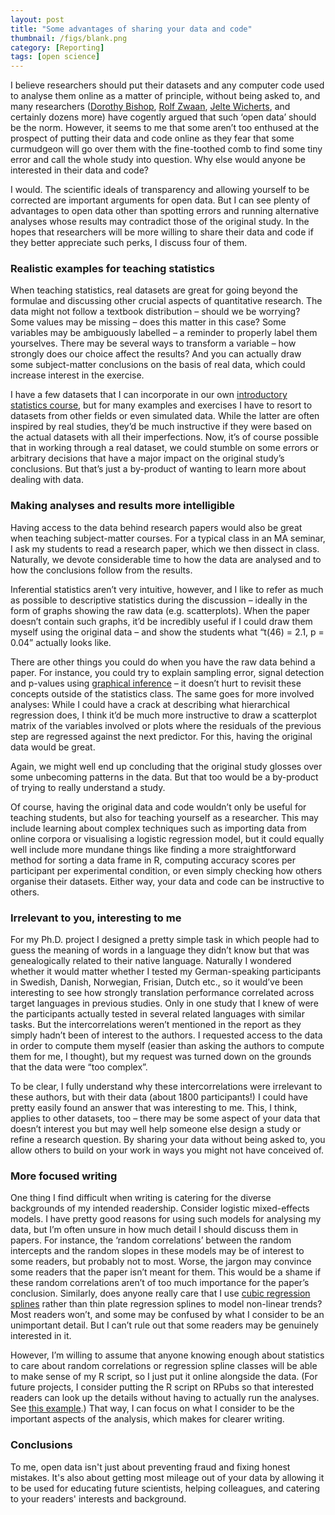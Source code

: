```yaml
---
layout: post
title: "Some advantages of sharing your data and code"
thumbnail: /figs/blank.png
category: [Reporting]
tags: [open science]
---
```


I believe researchers should put their datasets and any computer code used to analyse them online as a matter of principle, without being asked to, 
and many researchers ([Dorothy Bishop](http://deevybee.blogspot.co.uk/2015/11/whos-afraid-of-open-data.html), [Rolf Zwaan](http://rolfzwaan.blogspot.ch/2015/12/stepping-in-as-reviewers.html), [Jelte Wicherts](http://www.nature.com/news/psychology-must-learn-a-lesson-from-fraud-case-1.9513), and certainly dozens more) have cogently argued that such ‘open data’ should be the norm.
However, it seems to me that some aren’t too enthused at the prospect of putting their data and code online as they fear that some curmudgeon will go over them with the fine-toothed comb to find some tiny error and call the whole study into question. 
Why else would anyone be interested in their data and code?

I would. 
The scientific ideals of transparency and allowing yourself to be corrected are important arguments for open data.
But I can see plenty of advantages to open data other than spotting errors and running alternative analyses whose results may contradict those of the original study. 
In the hopes that researchers will be more willing to share their data and code
if they better appreciate such perks, I discuss four of them.

<!--more-->

### Realistic examples for teaching statistics
When teaching statistics, real datasets are great for going beyond the formulae and discussing other crucial aspects of quantitative research. 
The data might not follow a textbook distribution – should we be worrying? 
Some values may be missing – does this matter in this case? 
Some variables may be ambiguously labelled – a reminder to properly label them yourselves. 
There may be several ways to transform a variable – how strongly does our choice affect the results? 
And you can actually draw some subject-matter conclusions on the basis of real data, which could increase interest in the exercise.

I have a few datasets that I can incorporate in our own [introductory statistics course](http://janhove.github.io/statintro.html), 
but for many examples and exercises I have to resort to datasets from other fields or even simulated data. 
While the latter are often inspired by real studies, they’d be much instructive if they were based on the actual datasets with all their imperfections.
Now, it’s of course possible that in working through a real dataset, 
we could stumble on some errors or arbitrary decisions that have a major impact on the original study’s conclusions. 
But that’s just a by-product of wanting to learn more about dealing with data.

### Making analyses and results more intelligible

Having access to the data behind research papers would also be great when teaching subject-matter courses. 
For a typical class in an MA seminar, I ask my students to read a research paper, which we then dissect in class. 
Naturally, we devote considerable time to how the data are analysed and to how the conclusions follow from the results.

Inferential statistics aren’t very intuitive, however, 
and I like to refer as much as possible to descriptive statistics during the discussion – ideally in the form of graphs showing the raw data (e.g. scatterplots). 
When the paper doesn’t contain such graphs, 
it’d be incredibly useful if I could draw them myself using the original data – and show the students what “t(46) = 2.1, p = 0.04” actually looks like.

There are other things you could do when you have the raw data behind a paper. 
For instance, you could try to explain sampling error, signal detection and p-values using [graphical inference](http://janhove.github.io/teaching/2014/09/12/a-graphical-explanation-of-p-values) – it doesn’t hurt to revisit these concepts outside of the statistics class. 
The same goes for more involved analyses:
While I could have a crack at describing what hierarchical regression does, 
I think it’d be much more instructive to draw a scatterplot matrix of the variables involved or plots where the residuals of the previous step are regressed against the next predictor. 
For this, having the original data would be great.

Again, we might well end up concluding that the original study glosses over some unbecoming patterns in the data. 
But that too would be a by-product of trying to really understand a study.

Of course, having the original data and code wouldn’t only be useful for teaching students, but also for teaching yourself as a researcher. 
This may include learning about complex techniques such as importing data from online corpora or visualising a logistic regression model, 
but it could equally well include more mundane things like finding a more straightforward method for sorting a data frame in R, 
computing accuracy scores per participant per experimental condition, or even simply checking how others organise their datasets. 
Either way, your data and code can be instructive to others.

### Irrelevant to you, interesting to me

For my Ph.D. project I designed a pretty simple task in which people had to guess the meaning of words in a language they didn’t know but that was genealogically related to their native language. 
Naturally I wondered whether it would matter whether I tested my German-speaking participants in Swedish, Danish, Norwegian, Frisian, Dutch etc., so it would’ve been interesting to see how strongly translation performance correlated across target languages in previous studies. 
Only in one study that I knew of were the participants actually tested in several related languages with similar tasks. 
But the intercorrelations weren’t mentioned in the report as they simply hadn’t been of interest to the authors. 
I requested access to the data in order to compute them myself (easier than asking the authors to compute them for me, I thought), 
but my request was turned down on the grounds that the data were “too complex”.

To be clear, I fully understand why these intercorrelations were irrelevant to these authors, 
but with their data (about 1800 participants!) I could have pretty easily found an answer that was interesting to me. 
This, I think, applies to other datasets, too – there may be some aspect of your data that doesn’t interest you but may well help someone else design a study or refine a research question. 
By sharing your data without being asked to, 
you allow others to build on your work in ways you might not have conceived of.

### More focused writing

One thing I find difficult when writing is catering for the diverse backgrounds of my intended readership. 
Consider logistic mixed-effects models. 
I have pretty good reasons for using such models for analysing my data, 
but I’m often unsure in how much detail I should discuss them in papers. 
For instance, the ‘random correlations’ between the random intercepts and the random slopes in these models may be of interest to some readers, but probably not to most. 
Worse, the jargon may convince some readers that the paper isn’t meant for them. 
This would be a shame if these random correlations aren’t of too much importance for the paper’s conclusion. Similarly, does anyone really care that I use [cubic regression splines](https://stat.ethz.ch/R-manual/R-devel/library/mgcv/html/smooth.terms.html) rather than thin plate regression splines to model non-linear trends? 
Most readers won’t, and some may be confused by what I consider to be an unimportant detail. 
But I can’t rule out that some readers may be genuinely interested in it.

However, I’m willing to assume that anyone knowing enough about statistics to care about random correlations or regression spline classes will be able to make sense of my R script, 
so I just put it online alongside the data. 
(For future projects, I consider putting the R script on RPubs so that interested readers can look up the details without having to actually run the analyses. See [this example](https://rpubs.com/Reinhold/17313).) 
That way, I can focus on what I consider to be the important aspects of the analysis, 
which makes for clearer writing.

### Conclusions

To me, open data isn't just about preventing fraud and fixing honest mistakes.
It's also about getting most mileage out of your data by allowing it to be used for educating future scientists, helping colleagues, and catering to your readers' interests and background.
